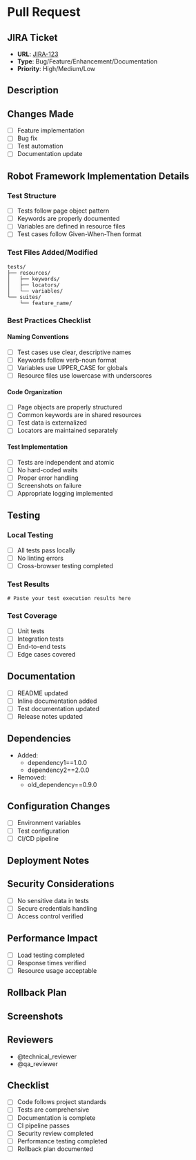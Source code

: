 # Pull Request

## JIRA Ticket

- **URL**: [JIRA-123](https://your-jira-instance.com/browse/JIRA-123)
- **Type**: Bug/Feature/Enhancement/Documentation
- **Priority**: High/Medium/Low

## Description

<!-- Provide a clear and concise description of the changes -->

## Changes Made

<!-- List the key changes made in this PR -->

- [ ] Feature implementation
- [ ] Bug fix
- [ ] Test automation
- [ ] Documentation update

## Robot Framework Implementation Details

<!-- If this PR includes Robot Framework tests, fill this section -->

### Test Structure

- [ ] Tests follow page object pattern
- [ ] Keywords are properly documented
- [ ] Variables are defined in resource files
- [ ] Test cases follow Given-When-Then format

### Test Files Added/Modified

```
tests/
├── resources/
│   ├── keywords/
│   ├── locators/
│   └── variables/
└── suites/
    └── feature_name/
```

### Best Practices Checklist

#### Naming Conventions

- [ ] Test cases use clear, descriptive names
- [ ] Keywords follow verb-noun format
- [ ] Variables use UPPER_CASE for globals
- [ ] Resource files use lowercase with underscores

#### Code Organization

- [ ] Page objects are properly structured
- [ ] Common keywords are in shared resources
- [ ] Test data is externalized
- [ ] Locators are maintained separately

#### Test Implementation

- [ ] Tests are independent and atomic
- [ ] No hard-coded waits
- [ ] Proper error handling
- [ ] Screenshots on failure
- [ ] Appropriate logging implemented

## Testing

### Local Testing

- [ ] All tests pass locally
- [ ] No linting errors
- [ ] Cross-browser testing completed

### Test Results

```
# Paste your test execution results here
```

### Test Coverage

- [ ] Unit tests
- [ ] Integration tests
- [ ] End-to-end tests
- [ ] Edge cases covered

## Documentation

- [ ] README updated
- [ ] Inline documentation added
- [ ] Test documentation updated
- [ ] Release notes updated

## Dependencies

<!-- List any dependencies added or removed -->

- Added:
  - dependency1==1.0.0
  - dependency2==2.0.0
- Removed:
  - old_dependency==0.9.0

## Configuration Changes

<!-- List any configuration changes required -->

- [ ] Environment variables
- [ ] Test configuration
- [ ] CI/CD pipeline

## Deployment Notes

<!-- Any special instructions for deployment -->

## Security Considerations

- [ ] No sensitive data in tests
- [ ] Secure credentials handling
- [ ] Access control verified

## Performance Impact

- [ ] Load testing completed
- [ ] Response times verified
- [ ] Resource usage acceptable

## Rollback Plan

<!-- How to rollback these changes if needed -->

## Screenshots

<!-- If applicable, add screenshots to help explain your changes -->

## Reviewers

<!-- Tag specific reviewers -->

- @technical_reviewer
- @qa_reviewer

## Checklist

- [ ] Code follows project standards
- [ ] Tests are comprehensive
- [ ] Documentation is complete
- [ ] CI pipeline passes
- [ ] Security review completed
- [ ] Performance testing completed
- [ ] Rollback plan documented
